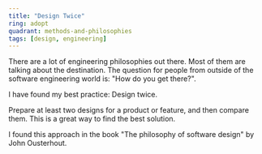 ```yaml
---
title: "Design Twice"
ring: adopt
quadrant: methods-and-philosophies
tags: [design, engineering]
---
```


There are a lot of engineering philosophies out there. Most of them are talking about the destination. The question for people from outside of the software engineering world is: "How do you get there?".

I have found my best practice: Design twice.

Prepare at least two designs for a product or feature, and then compare them. This is a great way to find the best solution.

I found this approach in the book "The philosophy of software design" by John Ousterhout. 

